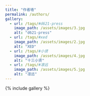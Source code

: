 ```yaml
---
title: "作者墙"
permalink: /authors/
gallery:
  - url: /tags/#d621-press
    image_path: /assets/images/3.jpg
    alt: "d621-press"
  - url: /tags/#xed
    image_path: /assets/images/2.jpg
    alt: "XED"
  - url: /tags/#小贤
    image_path: /assets/images/4.jpg
    alt: "十三小贤"
  - url: /tags/#凛远
    image_path: /assets/images/5.jpg
    alt: "凛远"
---
```


{% include gallery %}
